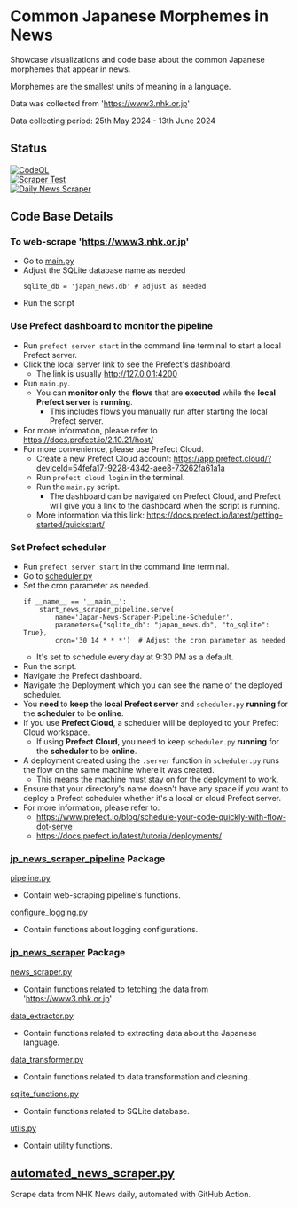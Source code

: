 # Common Japanese Morphemes in News

Showcase visualizations and code base about the common Japanese morphemes that appear in news.

Morphemes are the smallest units of meaning in a language.

Data was collected from 'https://www3.nhk.or.jp'

Data collecting period: 25th May 2024 - 13th June 2024

## Status
[![CodeQL](https://github.com/sakan811/Find-Common-Japanese-Words-From-News/actions/workflows/codeql.yml/badge.svg)](https://github.com/sakan811/Find-Common-Japanese-Words-From-News/actions/workflows/codeql.yml)    
[![Scraper Test](https://github.com/sakan811/Find-Common-Japanese-Words-From-News/actions/workflows/scraper-test.yml/badge.svg)](https://github.com/sakan811/Find-Common-Japanese-Words-From-News/actions/workflows/scraper-test.yml)  
[![Daily News Scraper](https://github.com/sakan811/Find-Common-Japanese-Words-From-News/actions/workflows/daily-news-scraper.yml/badge.svg)](https://github.com/sakan811/Find-Common-Japanese-Words-From-News/actions/workflows/daily-news-scraper.yml)

## Code Base Details

### To web-scrape 'https://www3.nhk.or.jp'
- Go to [main.py](main.py)
- Adjust the SQLite database name as needed
    ```
    sqlite_db = 'japan_news.db' # adjust as needed
    ```
- Run the script

### Use Prefect dashboard to monitor the pipeline
- Run ```prefect server start``` in the command line terminal to start a local Prefect server.
- Click the local server link to see the Prefect's dashboard.
  - The link is usually http://127.0.0.1:4200
- Run ```main.py```.
  - You can **monitor only** the **flows** that are **executed** while the **local Prefect server** is **running**. 
    - This includes flows you manually run after starting the local Prefect server.
- For more information, please refer to https://docs.prefect.io/2.10.21/host/
- For more convenience, please use Prefect Cloud.
  - Create a new Prefect Cloud account: https://app.prefect.cloud/?deviceId=54fefa17-9228-4342-aee8-73262fa61a1a
  - Run ```prefect cloud login``` in the terminal.
  - Run the ```main.py``` script.
    - The dashboard can be navigated on Prefect Cloud, and Prefect will give you a link to the dashboard when the script 
      is running.
  - More information via this link: https://docs.prefect.io/latest/getting-started/quickstart/

### Set Prefect scheduler
- Run ```prefect server start``` in the command line terminal.
- Go to [scheduler.py](scheduler.py)
- Set the cron parameter as needed.
  ```
  if __name__ == '__main__':
      start_news_scraper_pipeline.serve(
          name='Japan-News-Scraper-Pipeline-Scheduler',
          parameters={"sqlite_db": "japan_news.db", "to_sqlite": True},
          cron='30 14 * * *')  # Adjust the cron parameter as needed
  ```
  - It's set to schedule every day at 9:30 PM as a default.
- Run the script.
- Navigate the Prefect dashboard.
- Navigate the Deployment which you can see the name of the deployed scheduler.
- You **need** to **keep** the **local Prefect server** and ```scheduler.py``` **running** for the **scheduler** to be **online**.
- If you use **Prefect Cloud**, a scheduler will be deployed to your Prefect Cloud workspace.
  - If using **Prefect Cloud**, you need to keep ```scheduler.py``` **running** for the **scheduler** to be **online**.
- A deployment created using the ```.server``` function in ```scheduler.py``` runs the flow on the same machine 
  where it was created. 
  - This means the machine must stay on for the deployment to work.
- Ensure that your directory's name doesn't have any space if you want to deploy a Prefect scheduler
  whether it's a local or cloud Prefect server. 
- For more information, please refer to:
  - https://www.prefect.io/blog/schedule-your-code-quickly-with-flow-dot-serve 
  - https://docs.prefect.io/latest/tutorial/deployments/

### [jp_news_scraper_pipeline](jp_news_scraper_pipeline) Package
[pipeline.py](japan_news_scraper%2Fpipeline.py)
- Contain web-scraping pipeline's functions.

[configure_logging.py](japan_news_scraper%2Fconfigure_logging.py)
- Contain functions about logging configurations.

### [jp_news_scraper](jp_news_scraper_pipeline%2Fjp_news_scraper) Package
[news_scraper.py](japan_news_scraper%2Fnews_scraper.py)
- Contain functions related to fetching the data from 'https://www3.nhk.or.jp'

[data_extractor.py](jp_news_scraper_pipeline%2Fjp_news_scraper%2Fdata_extractor.py)
- Contain functions related to extracting data about the Japanese language.

[data_transformer.py](japan_news_scraper%2Fdata_transformer.py)
- Contain functions related to data transformation and cleaning.

[sqlite_functions.py](japan_news_scraper%2Fsqlite_functions.py)
- Contain functions related to SQLite database.

[utils.py](jp_news_scraper_pipeline%2Fjp_news_scraper%2Futils.py)
- Contain utility functions.

## [automated_news_scraper.py](automated_news_scraper.py)
Scrape data from NHK News daily, automated with GitHub Action.